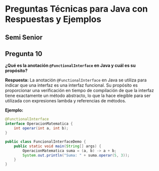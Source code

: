 # Preguntas Técnicas para Java con Respuestas y Ejemplos

## Semi Senior

## Pregunta 10
**¿Qué es la anotación `@FunctionalInterface` en Java y cuál es su propósito?**

**Respuesta:**
La anotación `@FunctionalInterface` en Java se utiliza para indicar que una interfaz es una interfaz funcional. Su propósito es proporcionar una verificación en tiempo de compilación de que la interfaz tiene exactamente un método abstracto, lo que la hace elegible para ser utilizada con expresiones lambda y referencias de métodos.

**Ejemplo:**
```java
@FunctionalInterface
interface OperacionMatematica {
    int operar(int a, int b);
}

public class FuncionalInterfaceDemo {
    public static void main(String[] args) {
        OperacionMatematica suma = (a, b) -> a + b;
        System.out.println("Suma: " + suma.operar(5, 3));
    }
}